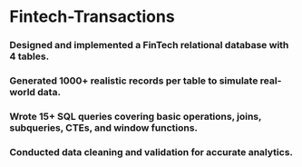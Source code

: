 # Fintech-Transactions

### Designed and implemented a FinTech relational database with 4 tables.
### Generated 1000+ realistic records per table to simulate real-world data.
### Wrote 15+ SQL queries covering basic operations, joins, subqueries, CTEs, and window functions.
### Conducted data cleaning and validation for accurate analytics.
